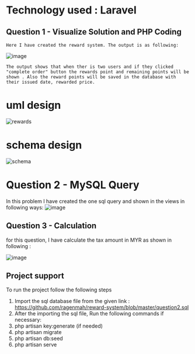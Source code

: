 # Technology used : Laravel
## Question 1 - Visualize Solution and PHP Coding
    Here I have created the reward system. The output is as following:
    
![image](https://user-images.githubusercontent.com/30024247/146636491-0ebc54a5-5424-4b98-9d7f-01859d4da211.png)

    The output shows that when ther is two users and if they clicked "complete order" button the rewards point and remaining points will be shown . Also the reward points will be saved in the database with their issued date, rewarded price.

# uml design

![rewards](https://user-images.githubusercontent.com/30024247/146636264-76a4036f-8bc7-43aa-af04-6d444ff67195.jpg)
# schema design 

![schema](https://user-images.githubusercontent.com/30024247/146636241-bb77cbdb-12a5-430a-952d-658f9391d868.JPG) 

# Question 2 - MySQL Query
  In this problem I have created the one sql query and shown in the views in following ways:
  ![image](https://user-images.githubusercontent.com/30024247/146636020-4504f0a2-19b6-4930-a043-6e8f1415c009.png)

## Question 3 - Calculation 
 for this question, I have calculate the tax amount in MYR as shown in following :
 
![image](https://user-images.githubusercontent.com/30024247/146636112-48077333-c63f-40c1-a2cc-957f60399c0e.png)

## Project support 
   To run the project follow the following steps
   1. Import the sql database file from the given link : 
        https://github.com/ragenmah/reward-system/blob/master/question2.sql
   2. After the importing the sql file, Run the following commands if necessary:
   3. php artisan key:generate (if needed)
   4. php artisan migrate
   5. php artisan db:seed
   6. php artisan serve